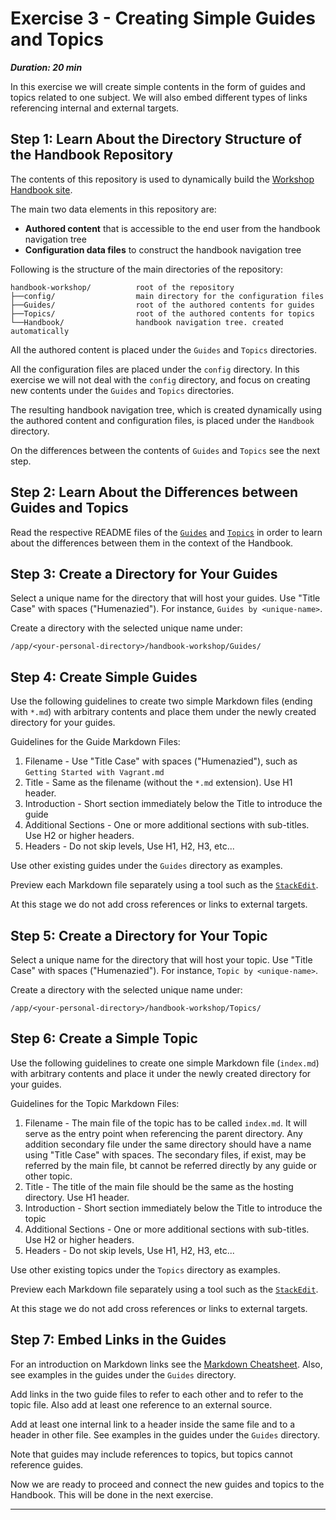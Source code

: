 # Exercise 3 - Creating Simple Guides and Topics

***Duration: 20 min***

In this exercise we will create simple contents in the form of guides and topics related to one 
subject. We will also embed different types of links referencing internal and external targets.


## Step 1: Learn About the Directory Structure of the Handbook Repository

The contents of this repository is used to dynamically build the [Workshop Handbook site][1]. 

The main two data elements in this repository are:

- **Authored content** that is accessible to the end user from the handbook navigation tree 
- **Configuration data files** to construct the handbook navigation tree

Following is the structure of the main directories of the repository:
```
handbook-workshop/          root of the repository
├──config/                  main directory for the configuration files
├──Guides/                  root of the authored contents for guides
├──Topics/                  root of the authored contents for topics
└──Handbook/                handbook navigation tree. created automatically
```

All the authored content is placed under the `Guides` and `Topics` directories.

All the configuration files are placed under the `config` directory. In this exercise we will not 
deal with the `config` directory, and focus on creating new contents under the `Guides` and `Topics` 
directories. 

The resulting handbook navigation tree, which is created dynamically using the authored content and 
configuration files, is placed under the `Handbook` directory.

On the differences between the contents of `Guides` and `Topics` see the next step.


## Step 2: Learn About the Differences between Guides and Topics

Read the respective README files of the [`Guides`][2] and [`Topics`][3] in order to learn about the
differences between them in the context of the Handbook.


## Step 3: Create a Directory for Your Guides

Select a unique name for the directory that will host your guides. Use "Title Case" with spaces 
("Humenazied"). For instance, `Guides by <unique-name>`.

Create a directory with the selected unique name under:

`/app/<your-personal-directory>/handbook-workshop/Guides/`


## Step 4: Create Simple Guides

Use the following guidelines to create two simple Markdown files (ending with `*.md`) with arbitrary 
contents and place them under the newly created directory for your guides.

Guidelines for the Guide Markdown Files:

1. Filename - Use "Title Case" with spaces ("Humenazied"), such as `Getting Started with Vagrant.md`
2. Title - Same as the filename (without the `*.md` extension). Use H1 header.
3. Introduction - Short section immediately below the Title to introduce the guide
4. Additional Sections - One or more additional sections with sub-titles. Use H2 or higher headers.
5. Headers - Do not skip levels, Use H1, H2, H3, etc...

Use other existing guides under the `Guides` directory as examples.

Preview each Markdown file separately using a tool such as the [`StackEdit`][4].

At this stage we do not add cross references or links to external targets.


## Step 5: Create a Directory for Your Topic

Select a unique name for the directory that will host your topic. Use "Title Case" with spaces 
("Humenazied"). For instance, `Topic by <unique-name>`.

Create a directory with the selected unique name under:

`/app/<your-personal-directory>/handbook-workshop/Topics/`


## Step 6: Create a Simple Topic

Use the following guidelines to create one simple Markdown file (`index.md`) with arbitrary 
contents and place it under the newly created directory for your guides.

Guidelines for the Topic Markdown Files:

1. Filename - The main file of the topic has to be called `index.md`. It will serve as the entry
    point when referencing the parent directory. Any addition secondary file under the same 
    directory should have a name using "Title Case" with spaces. The secondary files, if exist, may
    be referred by the main file, bt cannot be referred directly by any guide or other topic.
2. Title - The title of the main file should be the same as the hosting directory. Use H1 header.
3. Introduction - Short section immediately below the Title to introduce the topic
4. Additional Sections - One or more additional sections with sub-titles. Use H2 or higher headers.
5. Headers - Do not skip levels, Use H1, H2, H3, etc...

Use other existing topics under the `Topics` directory as examples.

Preview each Markdown file separately using a tool such as the [`StackEdit`][4].

At this stage we do not add cross references or links to external targets.


## Step 7: Embed Links in the Guides

For an introduction on Markdown links see the [Markdown Cheatsheet][5]. Also, see examples in the
guides under the `Guides` directory.

Add links in the two guide files to refer to each other and to refer to the topic file. Also add at
least one reference to an external source.

Add at least one internal link to a header inside the same file and to a header in other file. See 
examples in the guides under the `Guides` directory.

Note that guides may include references to topics, but topics cannot reference guides.



Now we are ready to proceed and connect the new guides and topics to the Handbook. This will be done 
in the next exercise.

---

[1]: http://workshop.software-engineering-handbook.com/
[2]: /Guides/README
[3]: /Topics/README
[4]: https://stackedit.io/
[5]: https://github.com/adam-p/markdown-here/wiki/Markdown-Cheatsheet#links


